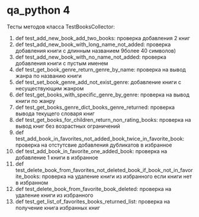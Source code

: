 # qa_python 4
Тесты методов класса TestBooksCollector:

1. def test_add_new_book_add_two_books: проверка добавления 2 книг
2. def test_add_new_book_with_long_name_not_added: проверка добавления книги с длинным названием 9более 40 символов)
3. def test_add_new_book_with_no_name_not_added: проверка добавления книги с пустым именем
4. def test_get_book_genre_return_genre_by_name: проверка на вывод жанра по названию книги
5. def test_set_book_genre_add_not_exist_genre: добавление книги с несуществующим жанром
6. def test_get_books_with_specific_genre_by_genre: проверка на вывод книги по жанру
7. def test_get_books_genre_dict_books_genre_returned: проверка вывода текущего словаря книг
8. def test_get_books_for_children_return_non_rating_books: проверка на вывод книг без возрастных ограничений
9. def test_add_book_in_favorites_not_added_book_twice_in_favorite_book: проверка на отстутсвие добавления дубликатов в избранное
10. def test_add_book_in_favorite_one_added_book: проверка на добавление 1 книги в избранное
11. def test_delete_book_from_favorites_not_deleted_book_if_book_not_in_favorite_books: проверка на удаление книги из избранного если книги нет в избранном
12. def test_delete_book_from_favorite_book_deleted: проверка на удаление книги из избранного
13. def test_get_list_of_favorites_books_returned_list: проверка на получение книга избранных книг
   



